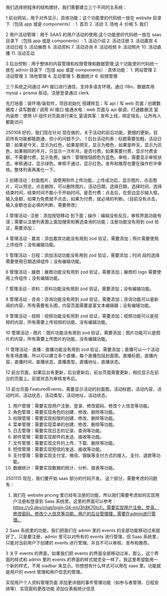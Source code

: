 我们选择把程序的结构建好，我们需要建立三个不同的主系统：

1 前台网站，用于对外显示，具体功能；这个功能里的代码统一放在 website 目录下（包括 app 或是 components）: 1. 首页 2. 活动 3. 场地 4. 价格 5. 我们

2 用户活动管理：用于 SAAS 的用户活动的使用;这个功能里的代码统一放在 saas 目录下（包括 app 或是 components）: 1. 活动介绍 2. 活动注册 3. 活动嘉宾 4. 活动日程 5. 活动展商 6. 活动资料 7. 活动咨询 8. 活动视频 9. 活动照片 10. 活动直播 11. 活动互动

3 后台控制：用于整体的内容管理和权限管理和数据管理;这个功能里的代码统一放在 admin 目录下（包括 app 或是 components）:
具体功能： 1. 网站管理 2. 活动管理 3. 场地管理 4. 互动管理 5. 数据统计 6. 权限管理

三个系统之间通过 API 接口进行通信，支持多语言环境，通过 i18n，数据库用 mysql + prisma 驱动。注册登录通过 clerk.

先打地基：装环境/装软件，项目初始化
搭建砖瓦：写 api / 写 web 页面 / 创建数据库 / 读写数据 / 调用 AI 接口
接通水电：web 页面与 api 联调，打通数据流
室内装修：使用 UI 组件对页面进行美化
宴请宾客：发布上线，绑定域名，让所有人都能访问

250108
好的，我们现在针对 现在做的，关于活动的前后功能，更细的更新。目前所有功能都能跑通，但小的问题不少。
1 后台活动列表：标题需要加粗，活动日期：如果是今天，显示为红色，如果是明天，显示为橙色，如果是昨天，显示为灰色，如果相同的年月，只显示一次年月。是否付费，如果需要付费，显示付费金额，不需要付费，显示免费。操作：管理按钮颜色为蓝色。审核，需要显示审核状态，审核通过，显示绿色，审核不通过，显示红色。发布和推荐也要在操作栏中审核。整体列表再美化一下。

2 创建活动：封面图片，请使用附件上传功能，上传成功后，显示图片，点击图片，可以预览，点击删除，可以删除图片。活动日期，选择日期，选择时间，选择结束时间，结束时间不能小于开始时间。是否付费：点击后，在旁边显示输入框，输入金额，如果为免费就不点击，如果为付费，就必填的判断。（目前没有点击，输入金额也会必填的判断，需要修改）

3 管理活动- 注册：添加按钮移动 到下面；操作：编辑没有反应，审核界面功能有误；需要以注册列表面上面加搜索和赛选查询的功能；注册功能没有用到 zod 验证，需要添加；

4 管理活动 - 嘉宾：添加嘉宾功能没有用到 zod 验证，需要添加；照片需要使用上传组件；没有编辑功能。

5 管理活动 - 日程：添加活动功能没有用到 zod 验证，需要添加；时间 段的选择 需要使用日期选择组件；没有编辑功能。

6 管理活动 - 展商：展商功能没有用到 zod 验证，需要添加；展商的 logo 需要使用上传组件；没有编辑功能。

7 管理活动 - 资料：资料功能没有用到 zod 验证，需要添加；没有编辑功能。

8 管理活动 - 咨询：咨询功能没有用到 zod 验证，需要添加；咨询功能可以是新闻的内容，所有需要有头图，内容页面需要是富文本编辑器；没有编辑功能。

9 管理活动 - 视频：视频功能没有用到 zod 验证，需要添加；视频功能可以是视频的内容，所有需要上传视频的功能，没有编辑功能。

10 管理活动 - 图片：图片功能没有用到 zod 验证，需要添加；图片功能可以是图片的内容，所有需要上传图片的功能，没有编辑功能。

11 管理活动 - 直播：直播功能没有用到 zod 验证，需要添加；直播可以一个活动有多场直播，所以可以建立多个直播，每个直播包括封面图，直播标题，直播内容，直播时间，直播状态，直播类型，直播地址，直播状态。

12 前台页面，如果后台有更新，后台更新后，前台页面需要更新，相应显示在前台的页面上。前提状态为审核发布后。

13 前台页面 FeaturedEvents，需要显示活动的封面图，活动标题，活动内容，活动时间，活动状态，活动类型，活动地址，活动状态。

1. 用户管理：需要实现用户注册、登录、修改密码、修改个人信息等功能。
2. 角色管理：需要实现角色的创建、修改、删除等功能。
3. 权限管理：需要实现权限的创建、修改、删除等功能。
4. 菜单管理：需要实现菜单的创建、修改、删除等功能。
5. 日志管理：需要实现日志的记录、查询等功能。
6. 邮件管理：需要实现邮件的发送、接收等功能。
7. 文件管理：需要实现文件的上传、下载、删除等功能。
8. 短信管理：需要实现短信的发送、接收等功能。
9. 支付管理：需要实现支付宝、微信、银联等支付方式的接入、支付、退款等功能。
10. 数据统计：需要实现数据的统计、分析、报表等功能。

2501115
现在，我们要开始 saas 部分的代码开发。 这个部分，需要考虑的问题有：

1. 我们在 website pricing 里已经有注册的功能，所以我们需要考虑如何实现用户注册和登录到 Saas 系统里。这里的界面可以参考：https://v0.dev/chat/login-04-mU3h8K70tcF。需要实现用户注册、登录、修改密码、修改个人信息等功能。用户的后台管理理，需要在admin进行管理。

2 Saas 系统里的功能，我们把我们在 admin 里的 events 的全部功能移动过来就好了。只是要注册，admin 里可以对所有的 events 进行管理，但 Saas 系统里，只能对当前用户下创建的 events 进行管理。并且不可以审核、发布和推荐。

3 关于 events 的界面，如果我们把 events 的界面全部移动过来，那么，这个界面的样式和 admin 里的 events 的界面的样式就完全一样了。我这里希望能用一个新的样式，不用 siadbar 来显示。你想想有什么样式可以用在 saas 里。功能就是用户的 event 管理和用户信息的管理。

实现用户个人资料管理页面
添加更详细的事件管理功能（如参与者管理、日程安排等）
实现密码更改功能
添加仪表板统计信息
